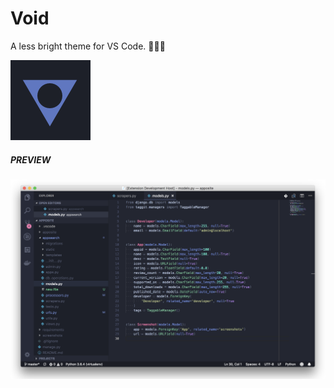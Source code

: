 # Void
A less bright theme for VS Code. 👩🏻‍💻

![Void theme](https://raw.githubusercontent.com/Praseetha-KR/void/master/icon.png)



##### PREVIEW

![Void theme screenshot](https://raw.githubusercontent.com/Praseetha-KR/void/master/preview.png)
